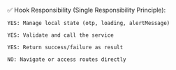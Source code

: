 

✅ Hook Responsibility (Single Responsibility Principle):

    YES: Manage local state (otp, loading, alertMessage)

    YES: Validate and call the service

    YES: Return success/failure as result

    NO: Navigate or access routes directly